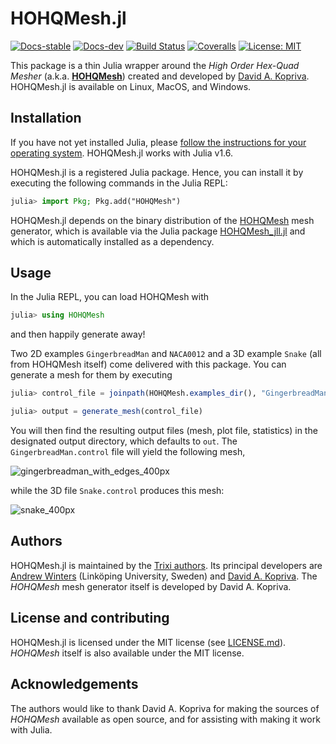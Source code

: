 # HOHQMesh.jl

[![Docs-stable](https://img.shields.io/badge/docs-stable-blue.svg)](https://trixi-framework.github.io/HOHQMesh.jl/stable)
[![Docs-dev](https://img.shields.io/badge/docs-dev-blue.svg)](https://trixi-framework.github.io/HOHQMesh.jl/dev)
[![Build Status](https://github.com/trixi-framework/HOHQMesh.jl/workflows/CI/badge.svg)](https://github.com/trixi-framework/HOHQMesh.jl/actions?query=workflow%3ACI)
[![Coveralls](https://coveralls.io/repos/github/trixi-framework/HOHQMesh.jl/badge.svg?branch=main)](https://coveralls.io/github/trixi-framework/HOHQMesh.jl?branch=main)
[![License: MIT](https://img.shields.io/badge/License-MIT-success.svg)](https://opensource.org/licenses/MIT)

This package is a thin Julia wrapper around the *High Order Hex-Quad Mesher*
(a.k.a. [**HOHQMesh**](https://github.com/trixi-framework/HOHQMesh)) created and developed by
[David A. Kopriva](https://www.math.fsu.edu/~kopriva/).
HOHQMesh.jl is available on Linux, MacOS, and Windows.


## Installation
If you have not yet installed Julia, please [follow the instructions for your
operating system](https://julialang.org/downloads/platform/). HOHQMesh.jl works
with Julia v1.6.

HOHQMesh.jl is a registered Julia package. Hence, you can install it by executing
the following commands in the Julia REPL:
```julia
julia> import Pkg; Pkg.add("HOHQMesh")
```
HOHQMesh.jl depends on the binary distribution of the
[HOHQMesh](https://github.com/trixi-framework/HOHQMesh)
mesh generator, which is available via the Julia package
[HOHQMesh_jll.jl](https://github.com/JuliaBinaryWrappers/HOHQMesh_jll.jl)
and which is automatically installed as a dependency.

## Usage
In the Julia REPL, you can load HOHQMesh with
```julia
julia> using HOHQMesh
```
and then happily generate away!

Two 2D examples `GingerbreadMan` and `NACA0012` and a 3D example `Snake` (all
from HOHQMesh itself) come delivered with this package. You can generate a
mesh for them by executing
```julia
julia> control_file = joinpath(HOHQMesh.examples_dir(), "GingerbreadMan.control")

julia> output = generate_mesh(control_file)
```
You will then find the resulting output files (mesh, plot file, statistics) in
the designated output directory, which defaults to `out`. The
`GingerbreadMan.control` file will yield the following mesh,

![gingerbreadman_with_edges_400px](https://user-images.githubusercontent.com/3637659/117241938-80f4ee80-ae34-11eb-854a-ebebcd0b9d88.png)

while the 3D file `Snake.control` produces this mesh:

![snake_400px](https://user-images.githubusercontent.com/3637659/117241963-8ce0b080-ae34-11eb-9b79-d091807d9a23.png)


## Authors
HOHQMesh.jl is maintained by the
[Trixi authors](https://github.com/trixi-framework/Trixi.jl/blob/main/AUTHORS.md).
Its principal developers are [Andrew Winters](https://liu.se/en/employee/andwi94)
(Linköping University, Sweden) and
[David A. Kopriva](https://www.math.fsu.edu/~kopriva/).
The *HOHQMesh* mesh generator itself is developed by David A. Kopriva.


## License and contributing
HOHQMesh.jl is licensed under the MIT license (see [LICENSE.md](LICENSE.md)).
*HOHQMesh* itself is also available under the MIT license.


## Acknowledgements
The authors would like to thank David A. Kopriva for making the sources of
*HOHQMesh* available as open source, and for assisting with making it work with
Julia.
